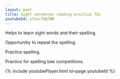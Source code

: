```yaml
---
layout: post
title: Sight sentences reading practice 752
youtubeId: sTnxcTbB7BM
---
```

 
 
Helps to learn sight words and their spelling.

Opportunitiy to repeat the spelling. 

Practice spelling. 
 
Practice for spelling bee competitions. 
 
{% include youtubePlayer.html id=page.youtubeId %}
 
 
